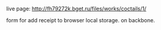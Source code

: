 live page: http://fh79272k.bget.ru/files/works/coctails/1/

form for add receipt to browser local storage. on backbone.

